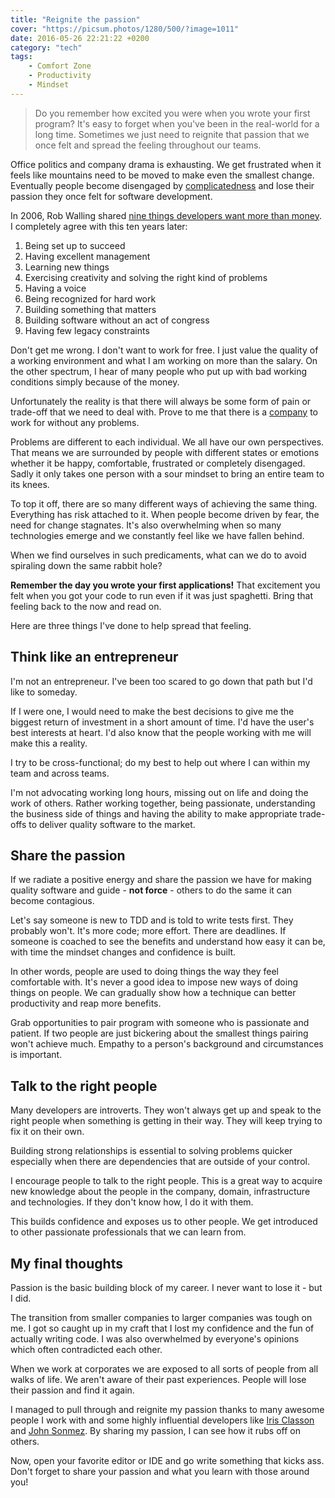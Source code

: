 ```yaml
---
title: "Reignite the passion"
cover: "https://picsum.photos/1280/500/?image=1011"
date: 2016-05-26 22:21:22 +0200
category: "tech"
tags:
    - Comfort Zone
    - Productivity
    - Mindset
---
```


> Do you remember how excited you were when you wrote your first program? It's easy to
> forget when you've been in the real-world for a long time. Sometimes we just need to
> reignite that passion that we once felt and spread the feeling throughout our teams.

Office politics and company drama is exhausting. We get frustrated when it
feels like mountains need to be moved to make even the smallest change.
Eventually people become disengaged by
[complicatedness](https://www.ted.com/talks/yves_morieux_as_work_gets_more_complex_6_rules_to_simplify)
and lose their passion they once felt for software development.

In 2006, Rob Walling shared
[nine things developers want more than money](http://www.softwarebyrob.com/2006/10/31/nine-things-developers-want-more-than-money/).
I completely agree with this ten years later:

1.  Being set up to succeed
2.  Having excellent management
3.  Learning new things
4.  Exercising creativity and solving the right kind of problems
5.  Having a voice
6.  Being recognized for hard work
7.  Building something that matters
8.  Building software without an act of congress
9.  Having few legacy constraints

Don't get me wrong. I don't want to work for free. I just value the quality of a
working environment and what I am working on more than the salary.
On the other spectrum, I hear of many people who put up with bad working
conditions simply because of the money.

Unfortunately the reality is that there will always be some form of pain or
trade-off that we need to deal with. Prove to me that there is a [company](blog/the-perfect-illusion/)
to work for without any problems.

Problems are different to each individual. We all have our own perspectives.
That means we are surrounded by people with different states or emotions
whether it be happy, comfortable, frustrated or completely disengaged.
Sadly it only takes one person with a sour mindset to bring an entire team
to its knees.

To top it off, there are so many different ways of achieving the same thing.
Everything has risk attached to it. When people become driven by fear,
the need for change stagnates. It's also overwhelming when so many technologies
emerge and we constantly feel like we have fallen behind.

When we find ourselves in such predicaments, what can we do to avoid
spiraling down the same rabbit hole?

**Remember the day you wrote your first applications!** That excitement you felt
when you got your code to run even if it was just spaghetti. Bring that feeling
back to the now and read on.

Here are three things I've done to help spread that feeling.

## Think like an entrepreneur

I'm not an entrepreneur. I've been too scared to go down that path but I'd like
to someday.

If I were one, I would need to make the best decisions to give me
the biggest return of investment in a short amount of time. I'd have the user's
best interests at heart. I'd also know that the people working with me will make
this a reality.

I try to be cross-functional; do my best to help out where I can within my team
and across teams.

I'm not advocating working long hours, missing out on life and doing the work
of others. Rather working together, being passionate, understanding the
business side of things and having the ability to
make appropriate trade-offs to deliver quality software to the market.

## Share the passion

If we radiate a positive energy and share the passion we have for making quality
software and guide - **not force** - others to do the same it can become
contagious.

Let's say someone is new to TDD and is told to write tests first.
They probably won't. It's more code; more effort. There are deadlines.
If someone is coached to see the benefits and understand how easy it can be,
with time the mindset changes and confidence is built.

In other words, people are used to doing things the way they feel comfortable
with. It's never a good idea to impose new ways of doing things on people.
We can gradually show how a technique can better productivity and
reap more benefits.

Grab opportunities to pair program with someone who is passionate and
patient. If two people are just bickering about the smallest things pairing
won't achieve much. Empathy to a person's background and circumstances is
important.

## Talk to the right people

Many developers are introverts. They won't always get up and speak to the right
people when something is getting in their way. They will keep trying to
fix it on their own.

Building strong relationships is essential to solving problems quicker
especially when there are dependencies that are outside of your control.

I encourage people to talk to the right people. This is a great way to
acquire new knowledge about the people in the company, domain, infrastructure
and technologies. If they don't know how, I do it with them.

This builds confidence and exposes us to other people. We get introduced to
other passionate professionals that we can learn from.

## My final thoughts

Passion is the basic building block of my career. I never want to lose it - but
I did.

The transition from smaller companies to larger companies was tough on me.
I got so caught up in my craft that I lost my confidence and the fun of
actually writing code. I was also overwhelmed by everyone's opinions
which often contradicted each other.

When we work at corporates we are exposed to all sorts of people from all
walks of life. We aren't aware of their past experiences. People will lose
their passion and find it again.

I managed to pull through and reignite my passion thanks to many awesome
people I work with and some highly influential
developers like [Iris Classon](http://irisclasson.com/) and [John Sonmez](https://simpleprogrammer.com/).
By sharing my passion, I can see how it rubs off on others.

Now, open your favorite editor or IDE and go write something that kicks ass.
Don't forget to share your passion and what you learn with those around you!
